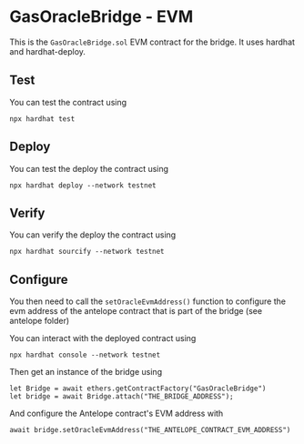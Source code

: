 # GasOracleBridge - EVM

This is the `GasOracleBridge.sol` EVM contract for the bridge. It uses hardhat and hardhat-deploy.

## Test

You can test the contract using

`npx hardhat test`

## Deploy

You can test the deploy the contract using

`npx hardhat deploy --network testnet`

## Verify

You can verify the deploy the contract using

`npx hardhat sourcify --network testnet`

## Configure

You then need to call the `setOracleEvmAddress()` function to configure the evm address of the antelope contract that is part of the bridge (see antelope folder)

You can interact with the deployed contract using

`npx hardhat console --network testnet`

Then get an instance of the bridge using

```
let Bridge = await ethers.getContractFactory("GasOracleBridge")
let bridge = await Bridge.attach("THE_BRIDGE_ADDRESS");
```

And configure the Antelope contract's EVM address with

`await bridge.setOracleEvmAddress("THE_ANTELOPE_CONTRACT_EVM_ADDRESS")`